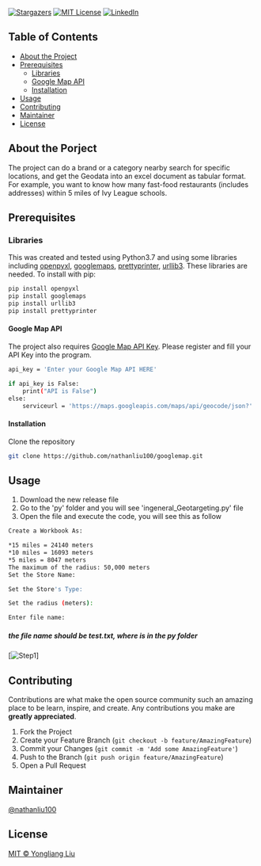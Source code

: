 
<!-- PROJECT SHIELDS -->
[![Stargazers][stars-shield]][stars-url]
[![MIT License][license-shield]][license-url]
[![LinkedIn][linkedin-shield]][linkedin-url]

<!-- TABLE OF CONTENTS -->
## Table of Contents
* [About the Project](#about-the-project)
* [Prerequisites](#prerequisites)
  * [Libraries](#libraries)
  * [Google Map API](#google-map-api)
  * [Installation](#installation)
* [Usage](#Usage)
* [Contributing](#contributing)
* [Maintainer](#maintainer)
* [License](#license)

<!-- ABOUT THE PROJECT -->
## About the Porject

The project can do a brand or a category nearby search for specific locations, and get the Geodata into an excel document as tabular format. For example, you want to know how many fast-food restaurants (includes addresses) within 5 miles of Ivy League schools.

<!-- PREREQUISITES -->
## Prerequisites
### Libraries
This was created and tested using Python3.7 and using some libraries including [openpyxl](https://openpyxl.readthedocs.io/), [googlemaps](https://github.com/googlemaps/google-maps-services-python), [prettyprinter](https://github.com/tommikaikkonen/prettyprinter), [urllib3](https://urllib3.readthedocs.io). These libraries are needed. To install with pip:

```bash
pip install openpyxl
pip install googlemaps
pip install urllib3
pip install prettyprinter
```
#### Google Map API
The project also requires [Google Map API Key](https://developers.google.com/maps). Please register and fill your API Key into the program.

```bash
api_key = 'Enter your Google Map API HERE'

if api_key is False:
    print("API is False")
else:
    serviceurl = 'https://maps.googleapis.com/maps/api/geocode/json?'
```

#### Installation
Clone the repository
```sh
git clone https://github.com/nathanliu100/googlemap.git
```

<!-- USAGE -->
## Usage

1. Download the new release file
2. Go to the 'py' folder and you will see 'ingeneral_Geotargeting.py' file
3. Open the file and execute the code, you will see this as follow

```sh
Create a Workbook As: 
```
```sh
*15 miles = 24140 meters
*10 miles = 16093 meters
*5 miles = 8047 meters
The maximum of the radius: 50,000 meters
Set the Store Name: 
```
```sh
Set the Store's Type: 
```
```sh
Set the radius (meters): 
```
```sh
Enter file name:
```
##### the file name should be _test.txt_, where is in the py folder
   
[![Step1][screenshot_step1]]




<!-- CONTRIBUTING & MANINTAINER -->
## Contributing

Contributions are what make the open source community such an amazing place to be learn, inspire, and create. Any contributions you make are **greatly appreciated**.

1. Fork the Project
2. Create your Feature Branch (`git checkout -b feature/AmazingFeature`)
3. Commit your Changes (`git commit -m 'Add some AmazingFeature'`)
4. Push to the Branch (`git push origin feature/AmazingFeature`)
5. Open a Pull Request

## Maintainer
[@nathanliu100](https://github.com/nathanliu100/)

## License
[MIT © Yongliang Liu](https://github.com/nathanliu100/googlemap/blob/master/LICENSE)


<!-- MARKDOWN LINKS & IMAGES -->
<!-- https://www.markdownguide.org/basic-syntax/#reference-style-links -->
[stars-shield]: https://img.shields.io/github/stars/nathanliu100/googlemap?style=flat-square
[stars-url]: https://github.com/nathanliu100/googlemap/stargazers
[license-shield]: https://img.shields.io/github/license/othneildrew/Best-README-Template.svg?style=flat-square
[license-url]: https://github.com/nathanliu100/googlemap/blob/master/LICENSE
[linkedin-shield]: https://img.shields.io/badge/-LinkedIn-black.svg?style=flat-square&logo=linkedin&colorB=555
[linkedin-url]: https://www.linkedin.com/in/yongliangliu/
[screenshot_step1]: example/Step_1.PNG
